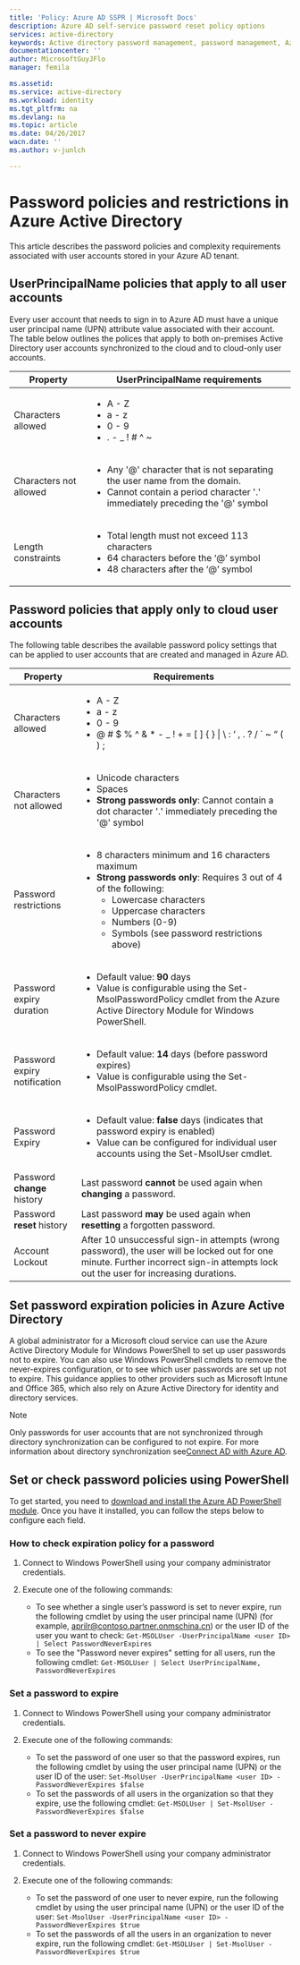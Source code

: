 ```yaml
---
title: 'Policy: Azure AD SSPR | Microsoft Docs'
description: Azure AD self-service password reset policy options
services: active-directory
keywords: Active directory password management, password management, Azure AD self service password reset
documentationcenter: ''
author: MicrosoftGuyJFlo
manager: femila

ms.assetid: 
ms.service: active-directory
ms.workload: identity
ms.tgt_pltfrm: na
ms.devlang: na
ms.topic: article
ms.date: 04/26/2017
wacn.date: ''
ms.author: v-junlch

---
```

# Password policies and restrictions in Azure Active Directory

This article describes the password policies and complexity requirements associated with user accounts stored in your Azure AD tenant.


## UserPrincipalName policies that apply to all user accounts

Every user account that needs to sign in to Azure AD must have a unique user principal name (UPN) attribute value associated with their account. The table below outlines the polices that apply to both on-premises Active Directory user accounts synchronized to the cloud and to cloud-only user accounts.

| Property | UserPrincipalName requirements |
| --- | --- |
| Characters allowed |<ul> <li>A - Z</li> <li>a - z</li><li>0 - 9</li> <li> . - \_ ! \# ^ \~</li></ul> |
| Characters not allowed |<ul> <li>Any '@' character that is not separating the user name from the domain.</li> <li>Cannot contain a period character '.' immediately preceding the '@' symbol</li></ul> |
| Length constraints |<ul> <li>Total length must not exceed 113 characters</li><li>64 characters before the ‘@’ symbol</li><li>48 characters after the ‘@’ symbol</li></ul> |

## Password policies that apply only to cloud user accounts

The following table describes the available password policy settings that can be applied to user accounts that are created and managed in Azure AD.

| Property | Requirements |
| --- | --- |
| Characters allowed |<ul><li>A - Z</li><li>a - z</li><li>0 - 9</li> <li>@ # $ % ^ & * - _ ! + = [ ] { } &#124; \ : ‘ , . ? / ` ~ “ ( ) ;</li></ul> |
| Characters not allowed |<ul><li>Unicode characters</li><li>Spaces</li><li> **Strong passwords only**: Cannot contain a dot character '.' immediately preceding the '@' symbol</li></ul> |
| Password restrictions |<ul><li>8 characters minimum and 16 characters maximum</li><li>**Strong passwords only**: Requires 3 out of 4 of the following:<ul><li>Lowercase characters</li><li>Uppercase characters</li><li>Numbers (0-9)</li><li>Symbols (see password restrictions above)</li></ul></li></ul> |
| Password expiry duration |<ul><li>Default value: **90** days </li><li>Value is configurable using the Set-MsolPasswordPolicy cmdlet from the Azure Active Directory Module for Windows PowerShell.</li></ul> |
| Password expiry notification |<ul><li>Default value: **14** days (before password expires)</li><li>Value is configurable using the Set-MsolPasswordPolicy cmdlet.</li></ul> |
| Password Expiry |<ul><li>Default value: **false** days (indicates that password expiry is enabled) </li><li>Value can be configured for individual user accounts using the Set-MsolUser cmdlet. </li></ul> |
| Password **change** history |Last password **cannot** be used again when **changing** a password. |
| Password **reset** history | Last password **may** be used again when **resetting** a forgotten password. |
| Account Lockout |After 10 unsuccessful sign-in attempts (wrong password), the user will be locked out for one minute. Further incorrect sign-in attempts lock out the user for increasing durations. |

## Set password expiration policies in Azure Active Directory

A global administrator for a Microsoft cloud service can use the Azure Active Directory Module for Windows PowerShell to set up user passwords not to expire. You can also use Windows PowerShell cmdlets to remove the never-expires configuration, or to see which user passwords are set up not to expire. This guidance applies to other providers such as Microsoft Intune and Office 365, which also rely on Azure Active Directory for identity and directory services.

> [!NOTE]
> Only passwords for user accounts that are not synchronized through directory synchronization can be configured to not expire. For more information about directory synchronization see[Connect AD with Azure AD](connect/active-directory-aadconnect.md).
>
>

## Set or check password policies using PowerShell

To get started, you need to [download and install the Azure AD PowerShell module](https://msdn.microsoft.com/library/azure/jj151815.aspx#bkmk_installmodule). Once you have it installed, you can follow the steps below to configure each field.

### How to check expiration policy for a password
1. Connect to Windows PowerShell using your company administrator credentials.
2. Execute one of the following commands:

   - To see whether a single user’s password is set to never expire, run the following cmdlet by using the user principal name (UPN) (for example, aprilr@contoso.partner.onmschina.cn) or the user ID of the user you want to check: `Get-MSOLUser -UserPrincipalName <user ID> | Select PasswordNeverExpires`
   - To see the "Password never expires" setting for all users, run the following cmdlet: `Get-MSOLUser | Select UserPrincipalName, PasswordNeverExpires`

### Set a password to expire

1. Connect to Windows PowerShell using your company administrator credentials.
2. Execute one of the following commands:

   - To set the password of one user so that the password expires, run the following cmdlet by using the user principal name (UPN) or the user ID of the user: `Set-MsolUser -UserPrincipalName <user ID> -PasswordNeverExpires $false`
   - To set the passwords of all users in the organization so that they expire, use the following cmdlet: `Get-MSOLUser | Set-MsolUser -PasswordNeverExpires $false`

### Set a password to never expire

1. Connect to Windows PowerShell using your company administrator credentials.
2. Execute one of the following commands:

   - To set the password of one user to never expire, run the following cmdlet by using the user principal name (UPN) or the user ID of the user: `Set-MsolUser -UserPrincipalName <user ID> -PasswordNeverExpires $true`
   - To set the passwords of all the users in an organization to never expire, run the following cmdlet: `Get-MSOLUser | Set-MsolUser -PasswordNeverExpires $true`

